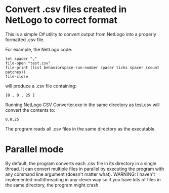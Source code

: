 Convert .csv files created in NetLogo to correct format
=======================

This is a simple C# utility to convert output from NetLogo into a properly formatted .csv file.

For example, the NetLogo code:

```NetLogo
let spacer ","
file-open "test.csv"
file-print (list behaviorspace-run-number spacer ticks spacer (count patches))
file-close
```

will produce a .csv file containing:

    [0 , 0 , 25 ]

Running NetLogo CSV Converter.exe in the same directory as test.csv will convert the contents to:

    0,0,25

The program reads all .csv files in the same directory as the executable.

Parallel mode
=============
By default, the program converts each .csv file in its directory in a single thread. It can convert multiple files in parallel by executing the program with any command line argument (doesn't matter what).
WARNING: I haven't implemented multithreading in any clever way so if you have lots of files in the same directory, the program might crash.
